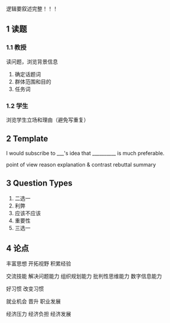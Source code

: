 逻辑要叙述完整！！！
## 1 读题
### 1.1 教授
读问题，浏览背景信息
1. 确定话题词
2. 群体范围和目的
3. 任务词
### 1.2 学生
浏览学生立场和理由（避免写重复）

## 2 Template
I would subscribe to \_\_\_'s idea that \_\_\_\_\_\_\_\_\_\_ is much preferable. 

point of view
reason
explanation & contrast
rebuttal
summary

## 3 Question Types
1. 二选一
2. 利弊
3. 应该不应该
4. 重要性
5. 三选一

## 4 论点
丰富思想
开拓视野
积累经验

交流技能
解决问题能力
组织规划能力
批判性思维能力
数字信息能力

好习惯
改变习惯

就业机会
晋升
职业发展

经济压力
经济负担
经济发展
